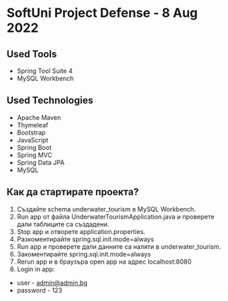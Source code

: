 # SoftUni Project Defense - 8 Aug 2022

## Used Tools
* Spring Tool Suite 4
* MySQL Workbench
  
## Used Technologies
* Apache Maven
* Thymeleaf
* Bootstrap
* JavaScript
* Spring Boot
* Spring MVC
* Spring Data JPA
* MySQL

## Как да стартирате проекта?
1. Създайте schema underwater_tourism в MySQL Workbench.
2. Run app от файла UnderwaterTourismApplication.java и проверете дали таблиците са създадени.
3. Stop app и отворете application.properties.
4. Разкоментирайте spring.sql.init.mode=always
5. Run app и проверете дали данните са наляти в underwater_tourism.
6. Закоментирайте spring.sql.init.mode=always
7. Rerun app и в браузъра open app на адрес localhost:8080
8. Login in app:
- user - admin@admin.bg
- password - 123



